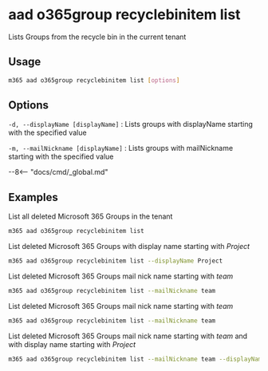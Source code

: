 # aad o365group recyclebinitem list

Lists Groups from the recycle bin in the current tenant

## Usage

```sh
m365 aad o365group recyclebinitem list [options]
```

## Options

`-d, --displayName [displayName]`
: Lists groups with displayName starting with the specified value

`-m, --mailNickname [displayName]`
: Lists groups with mailNickname starting with the specified value

--8<-- "docs/cmd/_global.md"


## Examples

List all deleted Microsoft 365 Groups in the tenant

```sh
m365 aad o365group recyclebinitem list
```

List deleted Microsoft 365 Groups with display name starting with _Project_

```sh
m365 aad o365group recyclebinitem list --displayName Project
```

List deleted Microsoft 365 Groups mail nick name starting with _team_

```sh
m365 aad o365group recyclebinitem list --mailNickname team
```

List deleted Microsoft 365 Groups mail nick name starting with _team_

```sh
m365 aad o365group recyclebinitem list --mailNickname team
```

List deleted Microsoft 365 Groups mail nick name starting with _team_ and with display name starting with _Project_

```sh
m365 aad o365group recyclebinitem list --mailNickname team --displayName Project
```